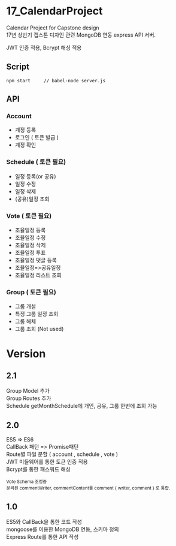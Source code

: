 # 17_CalendarProject
Calendar Project for Capstone design <br />
17년 상반기 캡스톤 디자인 관련 MongoDB 연동 express API 서버.<br />

JWT 인증 적용, Bcrypt 해싱 적용

## Script
    npm start     // babel-node server.js
## API

### Account
* 계정 등록
* 로그인 ( 토큰 발급 )
* 계정 확인

### Schedule ( 토큰 필요)
* 일정 등록(or 공유)
* 일정 수정
* 일정 삭제
* (공유)일정 조회

### Vote ( 토큰 필요)
* 조율일정 등록
* 조율일정 수정
* 조율일정 삭제
* 조율일정 투표
* 조율일정 댓글 등록
* 조율일정=>공유일정
* 조율일정 리스트 조회

### Group ( 토큰 필요)
* 그룹 개설
* 특정 그룹 일정 조회
* 그룹 해체
* 그룹 조회 (Not used)


# Version

## 2.1
Group Model 추가<br />
Group Routes 추가<br />
Schedule getMonthSchedule에 개인, 공유, 그룹 한번에 조회 가능<br />



## 2.0
ES5 => ES6<br />
CallBack 패턴 => Promise패턴<br />
Route별 파일 분할 ( account , schedule , vote )<br />
JWT 미들웨어를 통한 토큰 인증 적용<br />
Bcrypt를 통한 패스워드 해싱<br />

<small>
Vote Schema 조정중 <br />
분리된 commentWriter, commentContent를 comment { writer, comment } 로 통합.
</small>

## 1.0
ES5와 CallBack을 통한 코드 작성 <br />
mongoose를 이용한 MongoDB 연동, 스키마 정의 <br />
Express Route를 통한 API 작성
